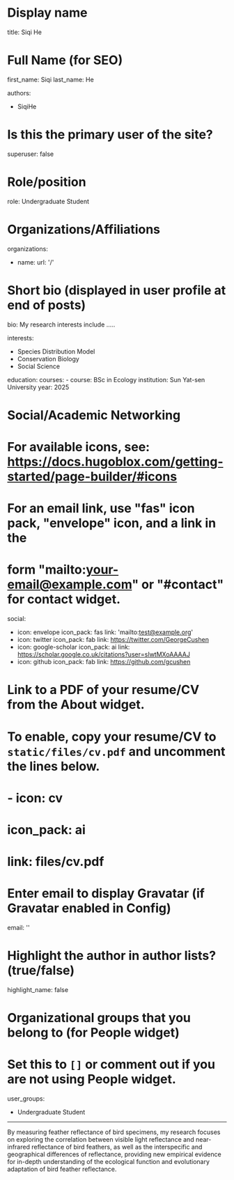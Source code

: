 # Display name
title: Siqi He

# Full Name (for SEO)
first_name: Siqi
last_name: He

authors:
  -  SiqiHe
  
# Is this the primary user of the site?
superuser: false

# Role/position
role: Undergraduate Student

# Organizations/Affiliations
organizations:
  - name: 
    url: '/'

# Short bio (displayed in user profile at end of posts)
bio: My research interests include .....

interests:
  - Species Distribution Model
  - Conservation Biology
  - Social Science

education:
  courses:
    - course: BSc in Ecology
      institution: Sun Yat-sen University
      year: 2025

# Social/Academic Networking
# For available icons, see: https://docs.hugoblox.com/getting-started/page-builder/#icons
#   For an email link, use "fas" icon pack, "envelope" icon, and a link in the
#   form "mailto:your-email@example.com" or "#contact" for contact widget.
social:
  - icon: envelope
    icon_pack: fas
    link: 'mailto:test@example.org'
  - icon: twitter
    icon_pack: fab
    link: https://twitter.com/GeorgeCushen
  - icon: google-scholar
    icon_pack: ai
    link: https://scholar.google.co.uk/citations?user=sIwtMXoAAAAJ
  - icon: github
    icon_pack: fab
    link: https://github.com/gcushen
# Link to a PDF of your resume/CV from the About widget.
# To enable, copy your resume/CV to `static/files/cv.pdf` and uncomment the lines below.
# - icon: cv
#   icon_pack: ai
#   link: files/cv.pdf

# Enter email to display Gravatar (if Gravatar enabled in Config)
email: ''

# Highlight the author in author lists? (true/false)
highlight_name: false

# Organizational groups that you belong to (for People widget)
#   Set this to `[]` or comment out if you are not using People widget.
user_groups:
  - Undergraduate Student
---

By measuring feather reflectance of bird specimens, my research focuses on exploring the correlation between visible light reflectance and near-infrared reflectance of bird feathers, as well as the interspecific and geographical differences of reflectance, providing new empirical evidence for in-depth understanding of the ecological function and evolutionary adaptation of bird feather reflectance.
